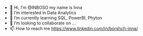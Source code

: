- 👋 Hi, I’m @INBOSO my name is Inna
- 👀 I’m interested in Data Analytics
- 🌱 I’m currently learning SQL, PowerBI, Phyton
- 💞️ I’m looking to collaborate on ...
- 📫 How to reach me https://www.linkedin.com/in/borshch-inna/

<!---
INBOSO/INBOSO is a ✨ special ✨ repository because its `README.md` (this file) appears on your GitHub profile.
You can click the Preview link to take a look at your changes.
--->
